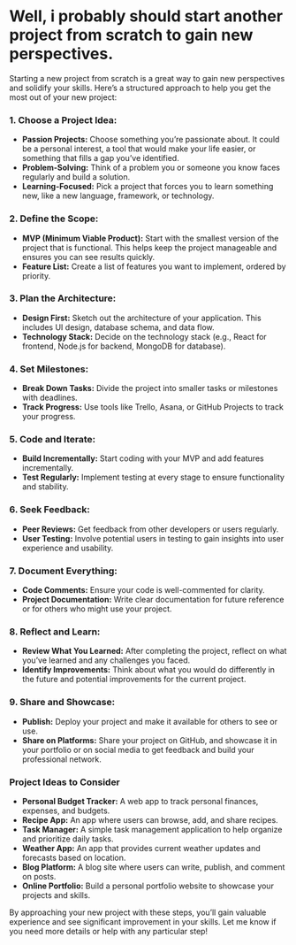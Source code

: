 # Well, i probably should start another project from scratch to gain new perspectives.

Starting a new project from scratch is a great way to gain new perspectives and solidify your skills. Here’s a structured approach to help you get the most out of your new project:

### 1. **Choose a Project Idea:**

- **Passion Projects:** Choose something you’re passionate about. It could be a personal interest, a tool that would make your life easier, or something that fills a gap you’ve identified.
- **Problem-Solving:** Think of a problem you or someone you know faces regularly and build a solution.
- **Learning-Focused:** Pick a project that forces you to learn something new, like a new language, framework, or technology.

### 2. **Define the Scope:**

- **MVP (Minimum Viable Product):** Start with the smallest version of the project that is functional. This helps keep the project manageable and ensures you can see results quickly.
- **Feature List:** Create a list of features you want to implement, ordered by priority.

### 3. **Plan the Architecture:**

- **Design First:** Sketch out the architecture of your application. This includes UI design, database schema, and data flow.
- **Technology Stack:** Decide on the technology stack (e.g., React for frontend, Node.js for backend, MongoDB for database).

### 4. **Set Milestones:**

- **Break Down Tasks:** Divide the project into smaller tasks or milestones with deadlines.
- **Track Progress:** Use tools like Trello, Asana, or GitHub Projects to track your progress.

### 5. **Code and Iterate:**

- **Build Incrementally:** Start coding with your MVP and add features incrementally.
- **Test Regularly:** Implement testing at every stage to ensure functionality and stability.

### 6. **Seek Feedback:**

- **Peer Reviews:** Get feedback from other developers or users regularly.
- **User Testing:** Involve potential users in testing to gain insights into user experience and usability.

### 7. **Document Everything:**

- **Code Comments:** Ensure your code is well-commented for clarity.
- **Project Documentation:** Write clear documentation for future reference or for others who might use your project.

### 8. **Reflect and Learn:**

- **Review What You Learned:** After completing the project, reflect on what you’ve learned and any challenges you faced.
- **Identify Improvements:** Think about what you would do differently in the future and potential improvements for the current project.

### 9. **Share and Showcase:**

- **Publish:** Deploy your project and make it available for others to see or use.
- **Share on Platforms:** Share your project on GitHub, and showcase it in your portfolio or on social media to get feedback and build your professional network.

### Project Ideas to Consider

- **Personal Budget Tracker:** A web app to track personal finances, expenses, and budgets.
- **Recipe App:** An app where users can browse, add, and share recipes.
- **Task Manager:** A simple task management application to help organize and prioritize daily tasks.
- **Weather App:** An app that provides current weather updates and forecasts based on location.
- **Blog Platform:** A blog site where users can write, publish, and comment on posts.
- **Online Portfolio:** Build a personal portfolio website to showcase your projects and skills.

By approaching your new project with these steps, you’ll gain valuable experience and see significant improvement in your skills. Let me know if you need more details or help with any particular step!
